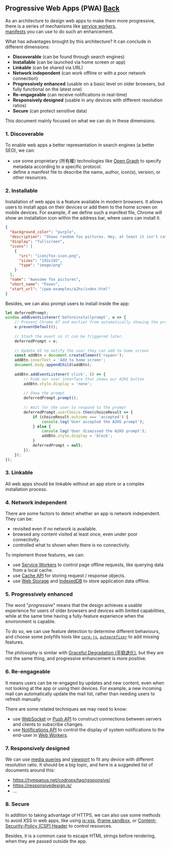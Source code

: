 ## Progressive Web Apps (PWA) [Back](../architecture.md)

As an architecture to design web apps to make them more progressive, there is a series of mechanisms like [service workers](https://developer.mozilla.org/en-US/docs/Web/API/Service_Worker_API),  
[manifests](https://developer.mozilla.org/en-US/docs/Web/Manifest) you can use to do such an enhancement.

What has advantages brought by this architecture? It can conclude in different dimensions:

- **Discoverable** (can be found through search engines)
- **Installable** (can be launched via home screen or app)
- **Linkable** (can be shared via URL)
- **Network independent** (can work offline or with a poor network connection)
- **Progressively enhanced** (usable on a basic level on older browsers, but fully functional on the latest one)
- **Re-engageable** (can receive notifications in real-time)
- **Responsively designed** (usable in any devices with different resolution ratios)
- **Secure** (can protect sensitive data)

This document mainly focused on what we can do in these dimensions.

### 1. Discoverable

To enable web apps a better representation in search engines (a better SEO), we can:

- use some proprietary (所有權) technologies like [Open Graph](https://ogp.me/) to specify metadata according to a specific protocol.
- define a manifest file to describe the name, author, icon(s), version, or other resources.

### 2. Installable

Installation of web apps is a feature available in modern browsers. It allows users to install apps on their devices or add them to the home screen on mobile devices. For example, if we define such a manifest file, Chrome will show an installation icon within the address bar, where users can install it.

```json
{
  "background_color": "purple",
  "description": "Shows random fox pictures. Hey, at least it isn't cats.",
  "display": "fullscreen",
  "icons": [
    {
      "src": "icon/fox-icon.png",
      "sizes": "192x192",
      "type": "image/png"
    }
  ],
  "name": "Awesome fox pictures",
  "short_name": "Foxes",
  "start_url": "/pwa-examples/a2hs/index.html"
}
```

Besides, we can also prompt users to install inside the app:

```js
let deferredPrompt;
window.addEventListener('beforeinstallprompt', e => {
    // Prevent Chrome 67 and earlier from automatically showing the prompt
    e.preventDefault();
    
    // Stash the event so it can be triggered later.
    deferredPrompt = e;
    
    // Update UI to notify the user they can add to home screen
    const addBtn = document.createElement('<span>');
    addBtn.innerText = 'Add to home screen';
    document.body.appendChild(addBtn);
    
    addBtn.addEventListener('click', () => {
        // hide our user interface that shows our A2HS button
        addBtn.style.display = 'none';
        
        // Show the prompt
        deferredPrompt.prompt();
        
        // Wait for the user to respond to the prompt
        deferredPrompt.userChoice.then(choiceResult => {
            if (choiceResult.outcome === 'accepted') {
                console.log('User accepted the A2HS prompt');
            } else {
                console.log('User dismissed the A2HS prompt');
                addBtn.style.display = 'block';
            }
            deferredPrompt = null;
        });
    });
});
```

### 3. Linkable

All web apps should be linkable without an app store or a complex installation process.

### 4. Network independent

There are some factors to detect whether an app is network independent. They can be:

- revisited even if no network is available.
- browsed any content visited at least once, even under poor connectivity.
- controlled what to shown when there is no connectivity.

To implement those features, we can:

- use [Service Workers](https://developer.mozilla.org/en-US/docs/Web/API/Service_Worker_API) to control page offline requests, like querying data from a local cache.
- use [Cache API](https://developer.mozilla.org/en-US/docs/Web/API/Cache) for storing request / response objects.
- use [Web Storage](https://developer.mozilla.org/en-US/docs/Web/API/Web_Storage_API) and [IndexedDB](https://developer.mozilla.org/en-US/docs/Web/API/IndexedDB_API) to store application data offline.

### 5. Progressively enhanced

The word "*progressive*" means that the design achieves a usable experience for users of older browsers and devices with limited capabilities, while at the same time having a fully-feature experience when the environment is capable.

To do so, we can use feature detection to determine different behaviours, and choose some polyfills tools like [`core-js`](https://github.com/zloirock/core-js), [`autoprefixer`](https://github.com/postcss/autoprefixer) to add missing features.

The philosophy is similar with [Graceful Degradation (平稳退化)](https://developer.mozilla.org/en-US/docs/Glossary/Graceful_degradation), but they are not the same thing, and progressive enhancement is more positive.

### 6. Re-engageable

It means users can be re-engaged by updates and new content, even when not looking at the app or using their devices. For example, a new incoming mail can automatically update the mail list, rather than needing users to refresh manually.

There are some related techniques we may need to know:

- use [WebSocket](https://developer.mozilla.org/en-US/docs/Web/API/WebSocket) or [Push API](https://developer.mozilla.org/en-US/docs/Web/API/Push_API) to construct connections between servers and clients to subscribe changes.
- use [Notifications API](https://developer.mozilla.org/en-US/docs/Web/API/Notifications_API) to control the display of system notifications to the end-user in [Web Workers](https://developer.mozilla.org/en-US/docs/Web/API/Web_Workers_API).

### 7. Responsively designed

We can use [media queries](https://developer.mozilla.org/en-US/docs/Web/CSS/Media_Queries) and [viewport](https://developer.mozilla.org/en-US/docs/Glossary/Viewport) to fit any device with different resolution ratio. It should be a big topic, and here is a suggested list of documents around this:

- https://tympanus.net/codrops/tag/responsive/
- https://responsivedesign.is/
- ...

### 8. Secure

In addition to taking advantage of HTTPS, we can also use some methods to avoid XSS in web apps, like using [js-xss](https://github.com/leizongmin/js-xss), [iframe sandbox](https://developer.mozilla.org/en-US/docs/Web/HTML/Element/iframe#attr-sandbox), or [Content-Security-Policy (CSP) Header](https://developer.mozilla.org/en-US/docs/Web/HTTP/Headers/Content-Security-Policy) to control resources.

Besides, it is a common case to escape HTML strings before rendering, when they are passed outside the app.

